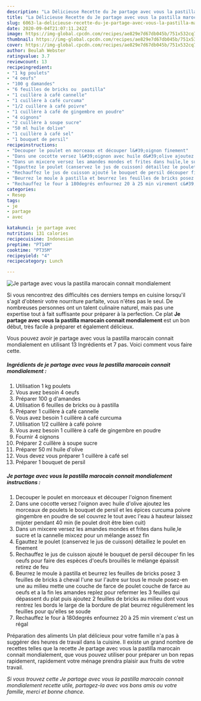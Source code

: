 ```yaml
---
description: "La Délicieuse Recette du Je partage avec vous la pastilla marocain connait mondialement"
title: "La Délicieuse Recette du Je partage avec vous la pastilla marocain connait mondialement"
slug: 6063-la-delicieuse-recette-du-je-partage-avec-vous-la-pastilla-marocain-connait-mondialement
date: 2020-09-04T21:07:11.242Z
image: https://img-global.cpcdn.com/recipes/ae829e7d67db045b/751x532cq70/je-partage-avec-vous-la-pastilla-marocain-connait-mondialement-photo-principale-de-la-recette.jpg
thumbnail: https://img-global.cpcdn.com/recipes/ae829e7d67db045b/751x532cq70/je-partage-avec-vous-la-pastilla-marocain-connait-mondialement-photo-principale-de-la-recette.jpg
cover: https://img-global.cpcdn.com/recipes/ae829e7d67db045b/751x532cq70/je-partage-avec-vous-la-pastilla-marocain-connait-mondialement-photo-principale-de-la-recette.jpg
author: Beulah Webster
ratingvalue: 3.7
reviewcount: 13
recipeingredient:
- "1 kg poulets"
- "4 oeufs"
- "100 g damandes"
- "6 feuilles de bricks ou  pastilla"
- "1 cuillère à café cannelle"
- "1 cuillère à café curcuma"
- "1/2 cuillère à café poivre"
- "1 cuillère à café de gingembre en poudre"
- "4 oignons"
- "2 cuillère à soupe sucre"
- "50 ml huile dolive"
- "1 cuillère à café sel"
- "1 bouquet de persil"
recipeinstructions:
- "Decouper le poulet en morceaux et découper l&#39;oignon finement"
- "Dans une cocotte versez l&#39;oignon avec huile d&#39;olive ajoutez les morceaux de poulets le bouquet de persil et les épices curcuma poivre gingembre en poudre de sel couvrez le tout avec l&#39;eau à hauteur laissez mijoter pendant 40 min (le poulet droit être bien cuit)"
- "Dans un mixcere versez les amandes mondes et frites dans huile,le sucre et la cannelle mixcez pour un mélange assez fin"
- "Egauttez le poulet (canservez le jus de cuisson) détaillez le poulet en finement"
- "Rechauffez le jus de cuisson ajouté le bouquet de persil découper fin les oeufs pour faire des espèces d&#39;oeufs brouillés le mélange épaissit retirez de feu"
- "Beurrez le moule à pastilla et beurrez les feuilles de bricks posez 3 feuilles de bricks à cheval l&#39;une sur l&#39;autre sur tous le moule posez-en une au milieu mette une couche de farce de poulet couche de farce au oeufs et a la fin les amandes replez pour refermer les 3 feuilles qui dépassent du plat puis ajoutez 2 feuilles de bricks au milieu dont vous rentrez les bords le large de la bordure de plat beurrez régulièrement les feuilles pour qu&#39;elles se soude"
- "Rechauffez le four à 180degrés enfournez 20 à 25 min virement c&#39;est un régal"
categories:
- Resep
tags:
- je
- partage
- avec

katakunci: je partage avec 
nutrition: 131 calories
recipecuisine: Indonesian
preptime: "PT14M"
cooktime: "PT35M"
recipeyield: "4"
recipecategory: Lunch

---
```



![Je partage avec vous la pastilla marocain connait mondialement](https://img-global.cpcdn.com/recipes/ae829e7d67db045b/751x532cq70/je-partage-avec-vous-la-pastilla-marocain-connait-mondialement-photo-principale-de-la-recette.jpg)

Si vous rencontrez des difficultés ces derniers temps en cuisine lorsqu'il s'agit d'obtenir votre nourriture parfaite, vous n'êtes pas le seul. De nombreuses personnes ont un talent culinaire naturel, mais pas une expertise tout à fait suffisante pour préparer à la perfection. Ce plat <strong> Je partage avec vous la pastilla marocain connait mondialement </strong> est un bon début, très facile à préparer et également délicieux.

<!--inarticleads1-->

Vous pouvez avoir je partage avec vous la pastilla marocain connait mondialement en utilisant 13 Ingrédients et 7 pas. Voici comment vous faire cette.

##### Ingrédients de je partage avec vous la pastilla marocain connait mondialement :

1. Utilisation 1 kg poulets
1. Vous avez besoin 4 oeufs
1. Préparer 100 g d&#39;amandes
1. Utilisation 6 feuilles de bricks ou à pastilla
1. Préparer 1 cuillère à café cannelle
1. Vous avez besoin 1 cuillère à café curcuma
1. Utilisation 1/2 cuillère à café poivre
1. Vous avez besoin 1 cuillère à café de gingembre en poudre
1. Fournir 4 oignons
1. Préparer 2 cuillère à soupe sucre
1. Préparer 50 ml huile d&#39;olive
1. Vous devez vous préparer 1 cuillère à café sel
1. Préparer 1 bouquet de persil




<!--inarticleads2-->

##### Je partage avec vous la pastilla marocain connait mondialement instructions :

1. Decouper le poulet en morceaux et découper l&#39;oignon finement
1. Dans une cocotte versez l&#39;oignon avec huile d&#39;olive ajoutez les morceaux de poulets le bouquet de persil et les épices curcuma poivre gingembre en poudre de sel couvrez le tout avec l&#39;eau à hauteur laissez mijoter pendant 40 min (le poulet droit être bien cuit)
1. Dans un mixcere versez les amandes mondes et frites dans huile,le sucre et la cannelle mixcez pour un mélange assez fin
1. Egauttez le poulet (canservez le jus de cuisson) détaillez le poulet en finement
1. Rechauffez le jus de cuisson ajouté le bouquet de persil découper fin les oeufs pour faire des espèces d&#39;oeufs brouillés le mélange épaissit retirez de feu
1. Beurrez le moule à pastilla et beurrez les feuilles de bricks posez 3 feuilles de bricks à cheval l&#39;une sur l&#39;autre sur tous le moule posez-en une au milieu mette une couche de farce de poulet couche de farce au oeufs et a la fin les amandes replez pour refermer les 3 feuilles qui dépassent du plat puis ajoutez 2 feuilles de bricks au milieu dont vous rentrez les bords le large de la bordure de plat beurrez régulièrement les feuilles pour qu&#39;elles se soude
1. Rechauffez le four à 180degrés enfournez 20 à 25 min virement c&#39;est un régal




<!--inarticleads1-->

<p>
Préparation des aliments Un plat délicieux pour votre famille n'a pas à suggérer des heures de travail dans la cuisine. Il existe un grand nombre de recettes telles que la recette Je partage avec vous la pastilla marocain connait mondialement, que vous pouvez utiliser pour préparer un bon repas rapidement, rapidement votre ménage prendra plaisir aux fruits de votre travail.
</p>

<p>
<i>Si vous trouvez cette Je partage avec vous la pastilla marocain connait mondialement recette utile, partagez-la avec vos bons amis ou votre famille, merci et bonne chance.</i>
</p>
